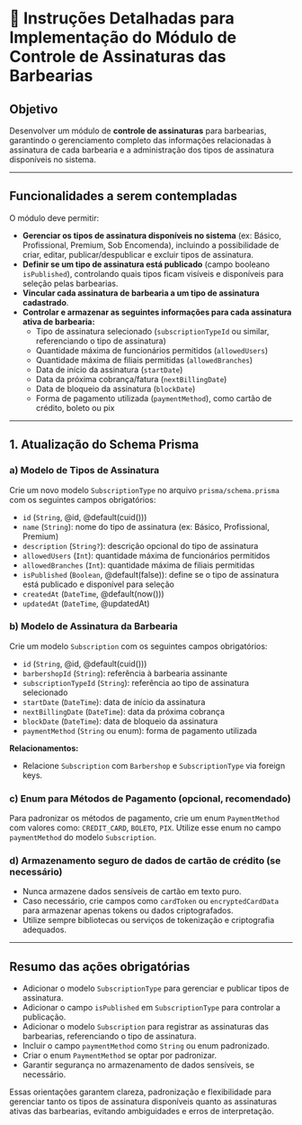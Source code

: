 # 📄 Instruções Detalhadas para Implementação do Módulo de Controle de Assinaturas das Barbearias

## Objetivo

Desenvolver um módulo de **controle de assinaturas** para barbearias, garantindo o gerenciamento completo das informações relacionadas à assinatura de cada barbearia e a administração dos tipos de assinatura disponíveis no sistema.

---

## Funcionalidades a serem contempladas

O módulo deve permitir:

- **Gerenciar os tipos de assinatura disponíveis no sistema** (ex: Básico, Profissional, Premium, Sob Encomenda), incluindo a possibilidade de criar, editar, publicar/despublicar e excluir tipos de assinatura.
- **Definir se um tipo de assinatura está publicado** (campo booleano `isPublished`), controlando quais tipos ficam visíveis e disponíveis para seleção pelas barbearias.
- **Vincular cada assinatura de barbearia a um tipo de assinatura cadastrado**.
- **Controlar e armazenar as seguintes informações para cada assinatura ativa de barbearia:**
  - Tipo de assinatura selecionado (`subscriptionTypeId` ou similar, referenciando o tipo de assinatura)
  - Quantidade máxima de funcionários permitidos (`allowedUsers`)
  - Quantidade máxima de filiais permitidas (`allowedBranches`)
  - Data de início da assinatura (`startDate`)
  - Data da próxima cobrança/fatura (`nextBillingDate`)
  - Data de bloqueio da assinatura (`blockDate`)
  - Forma de pagamento utilizada (`paymentMethod`), como cartão de crédito, boleto ou pix

---

## 1. Atualização do Schema Prisma

### a) Modelo de Tipos de Assinatura

Crie um novo modelo `SubscriptionType` no arquivo `prisma/schema.prisma` com os seguintes campos obrigatórios:

- `id` (`String`, @id, @default(cuid()))
- `name` (`String`): nome do tipo de assinatura (ex: Básico, Profissional, Premium)
- `description` (`String?`): descrição opcional do tipo de assinatura
- `allowedUsers` (`Int`): quantidade máxima de funcionários permitidos
- `allowedBranches` (`Int`): quantidade máxima de filiais permitidas
- `isPublished` (`Boolean`, @default(false)): define se o tipo de assinatura está publicado e disponível para seleção
- `createdAt` (`DateTime`, @default(now()))
- `updatedAt` (`DateTime`, @updatedAt)

### b) Modelo de Assinatura da Barbearia

Crie um modelo `Subscription` com os seguintes campos obrigatórios:

- `id` (`String`, @id, @default(cuid()))
- `barbershopId` (`String`): referência à barbearia assinante
- `subscriptionTypeId` (`String`): referência ao tipo de assinatura selecionado
- `startDate` (`DateTime`): data de início da assinatura
- `nextBillingDate` (`DateTime`): data da próxima cobrança
- `blockDate` (`DateTime`): data de bloqueio da assinatura
- `paymentMethod` (`String` ou enum): forma de pagamento utilizada

**Relacionamentos:**
- Relacione `Subscription` com `Barbershop` e `SubscriptionType` via foreign keys.

### c) Enum para Métodos de Pagamento (opcional, recomendado)

Para padronizar os métodos de pagamento, crie um enum `PaymentMethod` com valores como: `CREDIT_CARD`, `BOLETO`, `PIX`. Utilize esse enum no campo `paymentMethod` do modelo `Subscription`.

### d) Armazenamento seguro de dados de cartão de crédito (se necessário)

- Nunca armazene dados sensíveis de cartão em texto puro.
- Caso necessário, crie campos como `cardToken` ou `encryptedCardData` para armazenar apenas tokens ou dados criptografados.
- Utilize sempre bibliotecas ou serviços de tokenização e criptografia adequados.

---

## Resumo das ações obrigatórias

- Adicionar o modelo `SubscriptionType` para gerenciar e publicar tipos de assinatura.
- Adicionar o campo `isPublished` em `SubscriptionType` para controlar a publicação.
- Adicionar o modelo `Subscription` para registrar as assinaturas das barbearias, referenciando o tipo de assinatura.
- Incluir o campo `paymentMethod` como `String` ou enum padronizado.
- Criar o enum `PaymentMethod` se optar por padronizar.
- Garantir segurança no armazenamento de dados sensíveis, se necessário.

Essas orientações garantem clareza, padronização e flexibilidade para gerenciar tanto os tipos de assinatura disponíveis quanto as assinaturas ativas das barbearias, evitando ambiguidades e erros de interpretação.